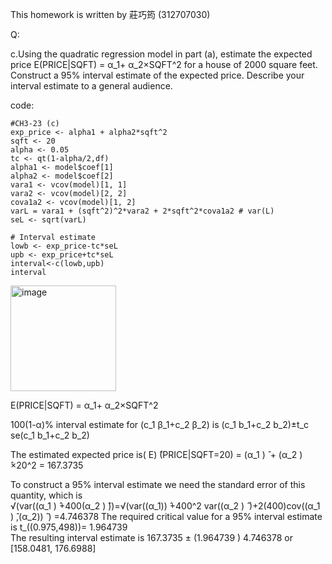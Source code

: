 This homework is written by 莊巧筠 (312707030)

Q:

c.Using the quadratic regression model in part (a), estimate the expected price E(PRICE|SQFT) =  α_1+ α_2×SQFT^2  for a house of 2000 square feet. Construct a 95% interval estimate of the expected price. Describe your interval estimate to a general audience.

code:
```{r}
#CH3-23 (c)
exp_price <- alpha1 + alpha2*sqft^2
sqft <- 20
alpha <- 0.05
tc <- qt(1-alpha/2,df)
alpha1 <- model$coef[1]
alpha2 <- model$coef[2]
vara1 <- vcov(model)[1, 1]
vara2 <- vcov(model)[2, 2]
cova1a2 <- vcov(model)[1, 2]
varL = vara1 + (sqft^2)^2*vara2 + 2*sqft^2*cova1a2 # var(L)
seL <- sqrt(varL)

# Interval estimate
lowb <- exp_price-tc*seL
upb <- exp_price+tc*seL
interval<-c(lowb,upb)
interval
```
<img width="169" alt="image" src="https://github.com/HWTeng-Course/202402-Financial-Econometrics/assets/161672454/c5f28a46-0339-45b3-a03e-a0cade472889">


E(PRICE|SQFT) =  α_1+ α_2×SQFT^2

100(1-α)% interval estimate for (c_1 β_1+c_2 β_2) is (c_1 b_1+c_2 b_2)±t_c se(c_1 b_1+c_2 b_2)

The estimated expected price is( E) ̂(PRICE|SQFT=20) = (α_1 ) ̂  + (α_2 ) ̂×20^2  = 167.3735

 To construct a 95% interval estimate we need the standard error of this quantity, which is  
 √(var((α_1 ) ̂+400(α_2 ) ̂))=√(var((α_1)) ̂+400^2 var((α_2 ) ̂ )+2(400)cov((α_1 ) ̂,(α_2)) ̂ )
                                     =4.746378
The required critical value for a 95% interval estimate is t_((0.975,498))= 1.964739  
 The resulting interval estimate is 167.3735  ± (1.964739 )  4.746378 or [158.0481, 176.6988]
